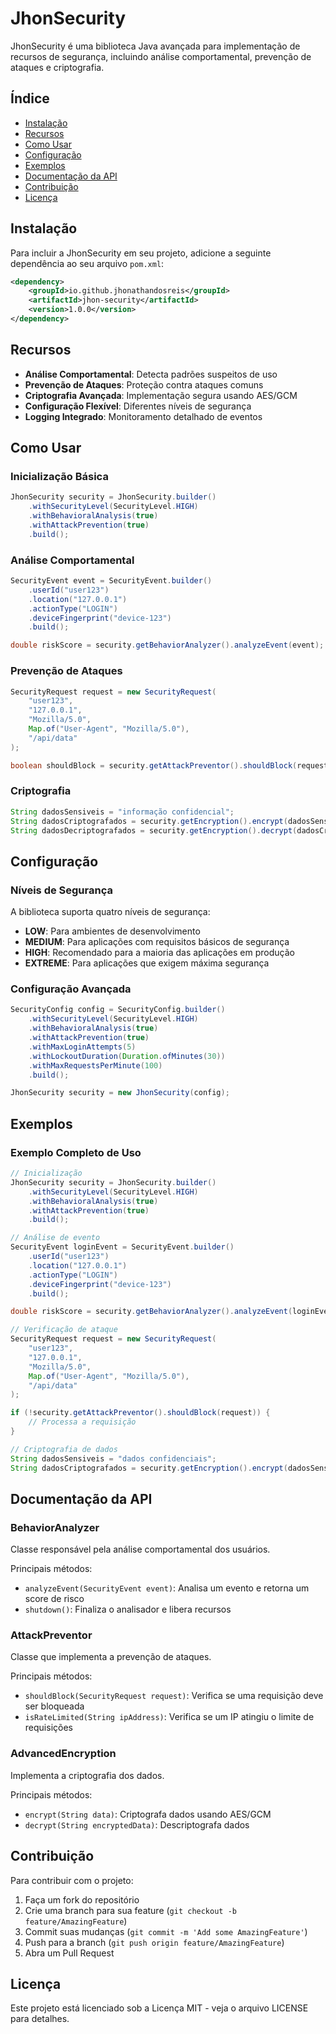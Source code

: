 # JhonSecurity

JhonSecurity é uma biblioteca Java avançada para implementação de recursos de segurança, incluindo análise comportamental, prevenção de ataques e criptografia.

## Índice

- [Instalação](#instalação)
- [Recursos](#recursos)
- [Como Usar](#como-usar)
- [Configuração](#configuração)
- [Exemplos](#exemplos)
- [Documentação da API](#documentação-da-api)
- [Contribuição](#contribuição)
- [Licença](#licença)

## Instalação

Para incluir a JhonSecurity em seu projeto, adicione a seguinte dependência ao seu arquivo `pom.xml`:

```xml
<dependency>
    <groupId>io.github.jhonathandosreis</groupId>
    <artifactId>jhon-security</artifactId>
    <version>1.0.0</version>
</dependency>
```

## Recursos

- **Análise Comportamental**: Detecta padrões suspeitos de uso
- **Prevenção de Ataques**: Proteção contra ataques comuns
- **Criptografia Avançada**: Implementação segura usando AES/GCM
- **Configuração Flexível**: Diferentes níveis de segurança
- **Logging Integrado**: Monitoramento detalhado de eventos

## Como Usar

### Inicialização Básica

```java
JhonSecurity security = JhonSecurity.builder()
    .withSecurityLevel(SecurityLevel.HIGH)
    .withBehavioralAnalysis(true)
    .withAttackPrevention(true)
    .build();
```

### Análise Comportamental

```java
SecurityEvent event = SecurityEvent.builder()
    .userId("user123")
    .location("127.0.0.1")
    .actionType("LOGIN")
    .deviceFingerprint("device-123")
    .build();

double riskScore = security.getBehaviorAnalyzer().analyzeEvent(event);
```

### Prevenção de Ataques

```java
SecurityRequest request = new SecurityRequest(
    "user123",
    "127.0.0.1",
    "Mozilla/5.0",
    Map.of("User-Agent", "Mozilla/5.0"),
    "/api/data"
);

boolean shouldBlock = security.getAttackPreventor().shouldBlock(request);
```

### Criptografia

```java
String dadosSensiveis = "informação confidencial";
String dadosCriptografados = security.getEncryption().encrypt(dadosSensiveis);
String dadosDecriptografados = security.getEncryption().decrypt(dadosCriptografados);
```

## Configuração

### Níveis de Segurança

A biblioteca suporta quatro níveis de segurança:

- **LOW**: Para ambientes de desenvolvimento
- **MEDIUM**: Para aplicações com requisitos básicos de segurança
- **HIGH**: Recomendado para a maioria das aplicações em produção
- **EXTREME**: Para aplicações que exigem máxima segurança

### Configuração Avançada

```java
SecurityConfig config = SecurityConfig.builder()
    .withSecurityLevel(SecurityLevel.HIGH)
    .withBehavioralAnalysis(true)
    .withAttackPrevention(true)
    .withMaxLoginAttempts(5)
    .withLockoutDuration(Duration.ofMinutes(30))
    .withMaxRequestsPerMinute(100)
    .build();

JhonSecurity security = new JhonSecurity(config);
```

## Exemplos

### Exemplo Completo de Uso

```java
// Inicialização
JhonSecurity security = JhonSecurity.builder()
    .withSecurityLevel(SecurityLevel.HIGH)
    .withBehavioralAnalysis(true)
    .withAttackPrevention(true)
    .build();

// Análise de evento
SecurityEvent loginEvent = SecurityEvent.builder()
    .userId("user123")
    .location("127.0.0.1")
    .actionType("LOGIN")
    .deviceFingerprint("device-123")
    .build();

double riskScore = security.getBehaviorAnalyzer().analyzeEvent(loginEvent);

// Verificação de ataque
SecurityRequest request = new SecurityRequest(
    "user123",
    "127.0.0.1",
    "Mozilla/5.0",
    Map.of("User-Agent", "Mozilla/5.0"),
    "/api/data"
);

if (!security.getAttackPreventor().shouldBlock(request)) {
    // Processa a requisição
}

// Criptografia de dados
String dadosSensiveis = "dados confidenciais";
String dadosCriptografados = security.getEncryption().encrypt(dadosSensiveis);
```

## Documentação da API

### BehaviorAnalyzer

Classe responsável pela análise comportamental dos usuários.

Principais métodos:
- `analyzeEvent(SecurityEvent event)`: Analisa um evento e retorna um score de risco
- `shutdown()`: Finaliza o analisador e libera recursos

### AttackPreventor

Classe que implementa a prevenção de ataques.

Principais métodos:
- `shouldBlock(SecurityRequest request)`: Verifica se uma requisição deve ser bloqueada
- `isRateLimited(String ipAddress)`: Verifica se um IP atingiu o limite de requisições

### AdvancedEncryption

Implementa a criptografia dos dados.

Principais métodos:
- `encrypt(String data)`: Criptografa dados usando AES/GCM
- `decrypt(String encryptedData)`: Descriptografa dados

## Contribuição

Para contribuir com o projeto:

1. Faça um fork do repositório
2. Crie uma branch para sua feature (`git checkout -b feature/AmazingFeature`)
3. Commit suas mudanças (`git commit -m 'Add some AmazingFeature'`)
4. Push para a branch (`git push origin feature/AmazingFeature`)
5. Abra um Pull Request

## Licença

Este projeto está licenciado sob a Licença MIT - veja o arquivo LICENSE para detalhes.